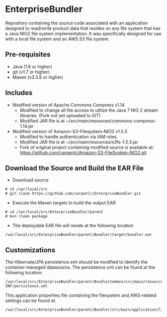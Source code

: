 # EnterpriseBundler
Repository containing the source code associated with an application designed to read/write product data that resides on any file system that has a Java NIO2 file system implementation.  It was specifically designed for use with a local file system and an AWS S3 file system. 

## Pre-requisites
* Java (1.8 or higher) 
* git (v1.7 or higher)
* Maven (v3.3.8 or higher)
## Includes
* Modified version of Apache Commons Compress v1.14
  * Modified to change all file access to utilize the Java 7 NIO 2 stream libraries.  (Fork not yet uploaded to GIT)
  * Modified JAR file is at ~/src/main/resources/commons-compress-1.14.jar
* Modified version of Amazon-S3-Filesystem-NIO2 v1.5.3
  * Modified to handle authentication via IAM roles.  
  * Modified JAR file is at ~/src/main/resources/s3fs-1.5.3.jar
  * Fork of original project containing modified source is available at:  https://github.com/carpenlc/Amazon-S3-FileSystem-NIO2.git

## Download the Source and Build the EAR File
* Download source
```
# cd /var/local/src
# git clone https://github.com/carpenlc/EnterpriseBundler.git
```
* Execute the Maven targets to build the output EAR
```
# cd /var/local/src/EnterpriseBundler/parent
# mvn clean package 
```
* The deployable EAR file will reside at the following location
```
/var/local/src/EnterpriseBundler/parent/Bundler/target/bundler.ear
```
## Customizations
The Hibernate/JPA persistence.xml should be modified to identify the container-managed datasource.  The persistence.xml can be found at the following location:
```
/var/local/src/EnterpriseBundler/parent/BundlerCommon/src/main/resources/META-INF/persistence.xml
```
This application properties file containing the filesystem and AWS-related settings can be found at:
```
/var/local/src/EnterpriseBundler/parent/Bundler/src/main/application/lib/config.jar/bundler.properties
```

